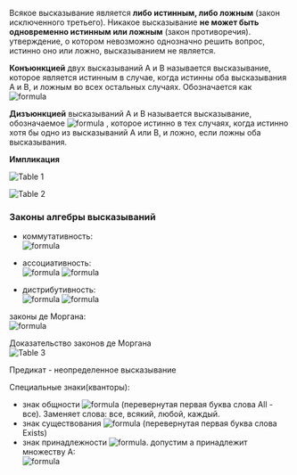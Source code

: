 Всякое высказывание является **либо истинным, либо ложным** (закон исключенного третьего). Никакое высказывание **не может быть одновременно истинным или ложным** (закон противоречия). утверждение, о котором невозможно однозначно решить вопрос, истинно оно или ложно, высказыванием не является.  

**Конъюнкцией** двух высказываний A и B называется высказывание, которое является истинным в случае, когда истинны оба высказывания A и B, и ложным во всех остальных случаях. Обозначается как ![formula](http://latex.codecogs.com/gif.latex?A&space;\wedge&space;B)  

**Дизъюнкцией** высказываний A и B называется высказывание, обозначаемое ![formula](http://latex.codecogs.com/gif.latex?A&space;\vee&space;B) , которое истинно в тех случаях, когда истинно хотя бы одно из высказываний A или B, и ложно, если ложны оба высказывания.

**Импликация**

![Table 1](https://user-images.githubusercontent.com/35499834/40874823-28d42952-667d-11e8-88ff-6df995161319.png)

![Table 2](https://user-images.githubusercontent.com/35499834/40874843-8522e982-667d-11e8-8e29-96aef6309415.png)

### Законы алгебры высказываний
 * коммутативность:  
 ![formula](http://latex.codecogs.com/gif.latex?A&space;\vee&space;B&space;=&space;B&space;\vee&space;A,&space;A&space;\wedge&space;B&space;=&space;B&space;\wedge&space;A)  
 
 * ассоциативность:  
 ![formula](http://latex.codecogs.com/gif.latex?A&space;\vee&space;(B&space;\vee&space;C)&space;=&space;(A&space;\vee&space;B)&space;\vee&space;C)  
 ![formula](http://latex.codecogs.com/gif.latex?A&space;\wedge&space;(B&space;\wedge&space;C)&space;=&space;(A&space;\wedge&space;B)&space;\wedge&space;C)  

 * дистрибутивность:  
 ![formula](http://latex.codecogs.com/gif.latex?A&space;\wedge&space;(B&space;\vee&space;C)&space;=&space;(A&space;\wedge&space;B)&space;\vee&space;(A&space;\wedge&space;C))  
 ![formula](http://latex.codecogs.com/gif.latex?A&space;\vee&space;(B&space;\wedge&space;C)&space;=&space;(A&space;\vee&space;B)&space;\wedge&space;(A&space;\vee&space;C))  

 законы де Моргана:  
 ![formula](http://latex.codecogs.com/gif.latex?\overline{A&space;\vee&space;B}&space;=&space;\overline{A}\wedge&space;\overline{B},&space;\overline{A&space;\wedge&space;B}&space;=&space;\overline{A}&space;\vee&space;\overline{B})  

Доказательство законов де Моргана  
![Table 3](https://user-images.githubusercontent.com/35499834/40877778-eaaa624c-668e-11e8-828d-991f1dfbdd7d.png)

Предикат - неопределенное высказывание  

Специальные знаки(кванторы):
 - знак общности ![formula](http://latex.codecogs.com/gif.latex?\forall) (перевернутая первая буква слова All - все). Заменяет слова: все, всякий, любой, каждый.
 - знак существования ![formula](http://latex.codecogs.com/gif.latex?\exists) (перевернутая первая буква слова Exists) 
 - знак принадлежности ![formula](http://latex.codecogs.com/gif.latex?\in). допустим a принадлежит множеству A:  
 ![formula](http://latex.codecogs.com/gif.latex?A&space;=&space;\left&space;\{a,&space;b,&space;c&space;\right&space;\};&space;a&space;\in&space;A)  


